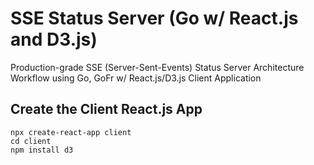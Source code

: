 # SSE Status Server (Go w/ React.js and D3.js)
Production-grade SSE (Server-Sent-Events) Status Server Architecture Workflow using Go, GoFr w/ React.js/D3.js Client Application


## Create the Client React.js App

```shell
npx create-react-app client
cd client
npm install d3
```

